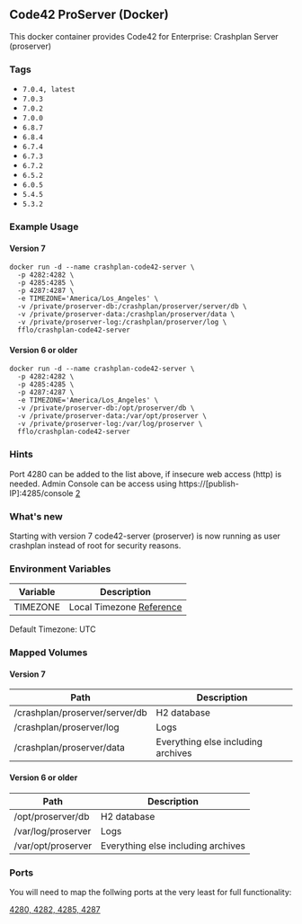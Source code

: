 ## Code42 ProServer (Docker)

This docker container provides Code42 for Enterprise: Crashplan Server (proserver)

### Tags

- `7.0.4, latest`
- `7.0.3`
- `7.0.2`
- `7.0.0`
- `6.8.7`
- `6.8.4`
- `6.7.4`
- `6.7.3`
- `6.7.2`
- `6.5.2`
- `6.0.5`
- `5.4.5`
- `5.3.2`

### Example Usage

#### Version 7
```
docker run -d --name crashplan-code42-server \
  -p 4282:4282 \
  -p 4285:4285 \
  -p 4287:4287 \
  -e TIMEZONE='America/Los_Angeles' \
  -v /private/proserver-db:/crashplan/proserver/server/db \
  -v /private/proserver-data:/crashplan/proserver/data \
  -v /private/proserver-log:/crashplan/proserver/log \
  fflo/crashplan-code42-server
```

#### Version 6 or older
```
docker run -d --name crashplan-code42-server \
  -p 4282:4282 \
  -p 4285:4285 \
  -p 4287:4287 \
  -e TIMEZONE='America/Los_Angeles' \
  -v /private/proserver-db:/opt/proserver/db \
  -v /private/proserver-data:/var/opt/proserver \
  -v /private/proserver-log:/var/log/proserver \
  fflo/crashplan-code42-server
```

### Hints
Port 4280 can be added to the list above, if insecure web access (http) is needed.
Admin Console can be access using https://[publish-IP]:4285/console [2]

### What's new
Starting with version 7 code42-server (proserver) is now running as user crashplan instead of root for security reasons.

### Environment Variables

Variable | Description
--- | ---
TIMEZONE | Local Timezone [Reference](https://en.wikipedia.org/wiki/List_of_tz_database_time_zones)

Default Timezone: UTC

### Mapped Volumes

#### Version 7
Path | Description
--- | ---
/crashplan/proserver/server/db | H2 database
/crashplan/proserver/log | Logs
/crashplan/proserver/data | Everything else including archives

#### Version 6 or older
Path | Description
--- | ---
/opt/proserver/db | H2 database
/var/log/proserver | Logs
/var/opt/proserver | Everything else including archives

### Ports

You will need to map the follwing ports at the very least for full functionality:

[4280, 4282, 4285, 4287][1]

[1]: https://support.code42.com/Administrator/6/Planning_and_installing/Code42_platform_hardware_and_software_requirements#Inbound_ports
[2]:
https://support.code42.com/Administrator/6/Planning_and_installing/Install_the_Code42_platform_private_cloud#Step_3:_Activate_your_Code42_server
